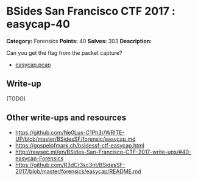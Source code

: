 # BSides San Francisco CTF 2017 : easycap-40

**Category:** Forensics
**Points:** 40
**Solves:** 303
**Description:**

Can you get the flag from the packet capture?

* [easycap.pcap](easycap.pcap)

## Write-up

(TODO)

## Other write-ups and resources

* https://github.com/Ne0Lux-C1Ph3r/WRITE-UP/blob/master/BSidesSF/forensic/easycap.md
* https://gospelofmark.ch/bsidessf-ctf-easycap.html
* http://rawsec.ml/en/BSides-San-Francisco-CTF-2017-write-ups/#40-easycap-Forensics
* https://github.com/R3dCr3sc3nt/BSidesSF-2017/blob/master/forensics/easycap/README.md
